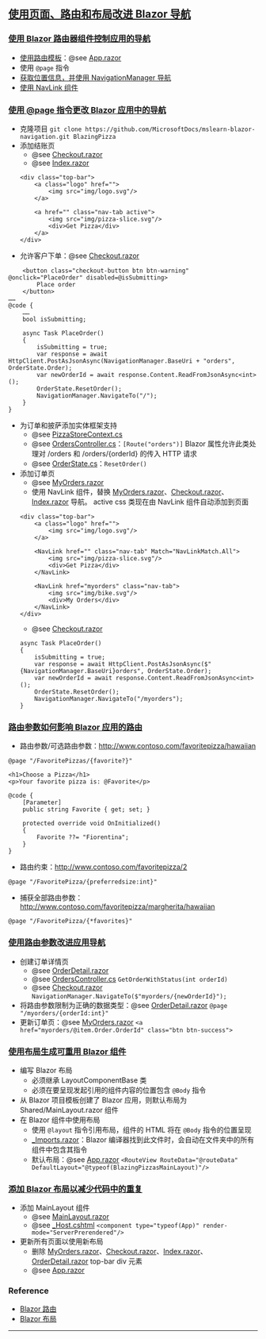 ## [使用页面、路由和布局改进 Blazor 导航](https://learn.microsoft.com/zh-cn/training/modules/use-pages-routing-layouts-control-blazor-navigation/)
### [使用 Blazor 路由器组件控制应用的导航](https://learn.microsoft.com/zh-cn/training/modules/use-pages-routing-layouts-control-blazor-navigation/2-use-router-component-control-apps-navigation)
- [使用路由模板](https://learn.microsoft.com/zh-cn/training/modules/use-pages-routing-layouts-control-blazor-navigation/2-use-router-component-control-apps-navigation#using-route-templates)：@see [App.razor](App.razor)
- 使用 `@page` 指令
- [获取位置信息，并使用 NavigationManager 导航](https://learn.microsoft.com/zh-cn/training/modules/use-pages-routing-layouts-control-blazor-navigation/2-use-router-component-control-apps-navigation#obtaining-location-information-and-navigating-with-navigationmanager)
- [使用 NavLink 组件](https://learn.microsoft.com/zh-cn/training/modules/use-pages-routing-layouts-control-blazor-navigation/2-use-router-component-control-apps-navigation#use-navlink-components)
### [使用 @page 指令更改 Blazor 应用中的导航](https://learn.microsoft.com/zh-cn/training/modules/use-pages-routing-layouts-control-blazor-navigation/3-exercise-change-navigation-blazor-using-page-directive)
- 克隆项目 `git clone https://github.com/MicrosoftDocs/mslearn-blazor-navigation.git BlazingPizza`
- 添加结账页
    - @see [Checkout.razor](Pages/Checkout.razor)
    - @see [Index.razor](Pages/Index.razor)
    ```
    <div class="top-bar">
        <a class="logo" href="">
            <img src="img/logo.svg"/>
        </a>

        <a href="" class="nav-tab active">
            <img src="img/pizza-slice.svg"/>
            <div>Get Pizza</div>
        </a>
    </div>
    ```
- 允许客户下单：@see [Checkout.razor](Pages/Checkout.razor)
```razor
    <button class="checkout-button btn btn-warning" @onclick="PlaceOrder" disabled=@isSubmitting>
        Place order
    </button>
……
@code {
    ……
    bool isSubmitting;

    async Task PlaceOrder()
    {
        isSubmitting = true;
        var response = await HttpClient.PostAsJsonAsync(NavigationManager.BaseUri + "orders", OrderState.Order);
        var newOrderId = await response.Content.ReadFromJsonAsync<int>();
        OrderState.ResetOrder();
        NavigationManager.NavigateTo("/");
    }
}
```
- 为订单和披萨添加实体框架支持
    - @see [PizzaStoreContext.cs](PizzaStoreContext.cs)
    - @see [OrdersController.cs](OrdersController.cs)：`[Route("orders")]` Blazor 属性允许此类处理对 /orders 和 /orders/{orderId} 的传入 HTTP 请求
    - @see [OrderState.cs](OrderState.cs)：`ResetOrder()`
- 添加订单页
    - @see [MyOrders.razor](Pages/MyOrders.razor)
    - 使用 NavLink 组件，替换 [MyOrders.razor](Pages/MyOrders.razor)、[Checkout.razor](Pages/Checkout.razor)、[Index.razor](Pages/Index.razor) 导航。
      active css 类现在由 NavLink 组件自动添加到页面
    ```razor
    <div class="top-bar">
        <a class="logo" href="">
            <img src="img/logo.svg"/>
        </a>

        <NavLink href="" class="nav-tab" Match="NavLinkMatch.All">
            <img src="img/pizza-slice.svg"/>
            <div>Get Pizza</div>
        </NavLink>

        <NavLink href="myorders" class="nav-tab">
            <img src="img/bike.svg"/>
            <div>My Orders</div>
        </NavLink>
    </div>
    ```
    - @see [Checkout.razor](Pages/Checkout.razor)
    ```razor
    async Task PlaceOrder()
    {
        isSubmitting = true;
        var response = await HttpClient.PostAsJsonAsync($"{NavigationManager.BaseUri}orders", OrderState.Order);
        var newOrderId = await response.Content.ReadFromJsonAsync<int>();
        OrderState.ResetOrder();
        NavigationManager.NavigateTo("/myorders");
    }
    ```
### [路由参数如何影响 Blazor 应用的路由](https://learn.microsoft.com/zh-cn/training/modules/use-pages-routing-layouts-control-blazor-navigation/4-explore-route-parameters-effect-apps-routing)
- 路由参数/可选路由参数：http://www.contoso.com/favoritepizza/hawaiian
```razor
@page "/FavoritePizzas/{favorite?}"

<h1>Choose a Pizza</h1>
<p>Your favorite pizza is: @Favorite</p>

@code {
	[Parameter]
	public string Favorite { get; set; }

	protected override void OnInitialized()
	{
		Favorite ??= "Fiorentina";
	}
}
```
- 路由约束：http://www.contoso.com/favoritepizza/2
```razor
@page "/FavoritePizza/{preferredsize:int}"
```
- 捕获全部路由参数：http://www.contoso.com/favoritepizza/margherita/hawaiian
```razor
@page "/FavoritePizza/{*favorites}"
```
### [使用路由参数改进应用导航](https://learn.microsoft.com/zh-cn/training/modules/use-pages-routing-layouts-control-blazor-navigation/5-exercise-route-parameters-improve-apps-navigation)
- 创建订单详情页
    - @see [OrderDetail.razor](Pages/OrderDetail.razor)
    - @see [OrdersController.cs](OrdersController.cs) `GetOrderWithStatus(int orderId)`
    - @see [Checkout.razor](Pages/Checkout.razor) `NavigationManager.NavigateTo($"myorders/{newOrderId}");`
- 将路由参数限制为正确的数据类型：@see [OrderDetail.razor](Pages/OrderDetail.razor) `@page "/myorders/{orderId:int}"`
- 更新订单页：@see [MyOrders.razor](Pages/MyOrders.razor) `<a href="myorders/@item.Order.OrderId" class="btn btn-success">`
### [使用布局生成可重用 Blazor 组件](https://learn.microsoft.com/zh-cn/training/modules/use-pages-routing-layouts-control-blazor-navigation/6-build-reusable-component-using-layouts)
- 编写 Blazor 布局
    - 必须继承 LayoutComponentBase 类
    - 必须在要呈现发起引用的组件内容的位置包含 `@Body` 指令
- 从 Blazor 项目模板创建了 Blazor 应用，则默认布局为 Shared/MainLayout.razor 组件
- 在 Blazor 组件中使用布局
    - 使用 `@layout` 指令引用布局，组件的 HTML 将在 `@Body` 指令的位置呈现
    - [_Imports.razor](_Imports.razor)：Blazor 编译器找到此文件时，会自动在文件夹中的所有组件中包含其指令
    - 默认布局：@see [App.razor](App.razor) `<RouteView RouteData="@routeData" DefaultLayout="@typeof(BlazingPizzasMainLayout)"/>`
### [添加 Blazor 布局以减少代码中的重复](https://learn.microsoft.com/zh-cn/training/modules/use-pages-routing-layouts-control-blazor-navigation/7-exercise-add-blazor-layouts-reduce-duplicate-code)
- 添加 MainLayout 组件
    - @see [MainLayout.razor](Shared/MainLayout.razor)
    - @see [_Host.cshtml](Pages/_Host.cshtml) `<component type="typeof(App)" render-mode="ServerPrerendered"/>`
- 更新所有页面以使用新布局
    - 删除 [MyOrders.razor](Pages/MyOrders.razor)、[Checkout.razor](Pages/Checkout.razor)、[Index.razor](Pages/Index.razor)、[OrderDetail.razor](Pages/OrderDetail.razor) top-bar div 元素
    - @see [App.razor](App.razor)
### Reference
- [Blazor 路由](https://learn.microsoft.com/zh-cn/aspnet/core/blazor/fundamentals/routing)
- [Blazor 布局](https://learn.microsoft.com/zh-cn/aspnet/core/blazor/components/layouts)
---
